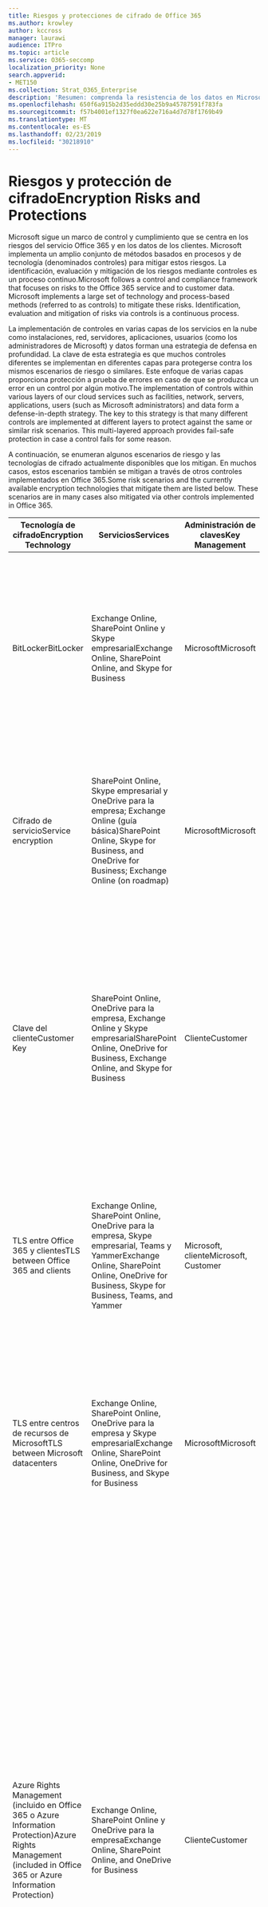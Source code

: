 ```yaml
---
title: Riesgos y protecciones de cifrado de Office 365
ms.author: krowley
author: kccross
manager: laurawi
audience: ITPro
ms.topic: article
ms.service: O365-seccomp
localization_priority: None
search.appverid:
- MET150
ms.collection: Strat_O365_Enterprise
description: 'Resumen: comprenda la resistencia de los datos en Microsoft Office 365.'
ms.openlocfilehash: 650f6a915b2d35eddd30e25b9a45787591f783fa
ms.sourcegitcommit: f57b4001ef1327f0ea622e716a4d7d78f1769b49
ms.translationtype: MT
ms.contentlocale: es-ES
ms.lasthandoff: 02/23/2019
ms.locfileid: "30218910"
---
```

# <a name="encryption-risks-and-protections"></a><span data-ttu-id="55ff5-103">Riesgos y protección de cifrado</span><span class="sxs-lookup"><span data-stu-id="55ff5-103">Encryption Risks and Protections</span></span>

<span data-ttu-id="55ff5-p101">Microsoft sigue un marco de control y cumplimiento que se centra en los riesgos del servicio Office 365 y en los datos de los clientes. Microsoft implementa un amplio conjunto de métodos basados en procesos y de tecnología (denominados controles) para mitigar estos riesgos. La identificación, evaluación y mitigación de los riesgos mediante controles es un proceso continuo.</span><span class="sxs-lookup"><span data-stu-id="55ff5-p101">Microsoft follows a control and compliance framework that focuses on risks to the Office 365 service and to customer data. Microsoft implements a large set of technology and process-based methods (referred to as controls) to mitigate these risks. Identification, evaluation and mitigation of risks via controls is a continuous process.</span></span> 

<span data-ttu-id="55ff5-p102">La implementación de controles en varias capas de los servicios en la nube como instalaciones, red, servidores, aplicaciones, usuarios (como los administradores de Microsoft) y datos forman una estrategia de defensa en profundidad. La clave de esta estrategia es que muchos controles diferentes se implementan en diferentes capas para protegerse contra los mismos escenarios de riesgo o similares. Este enfoque de varias capas proporciona protección a prueba de errores en caso de que se produzca un error en un control por algún motivo.</span><span class="sxs-lookup"><span data-stu-id="55ff5-p102">The implementation of controls within various layers of our cloud services such as facilities, network, servers, applications, users (such as Microsoft administrators) and data form a defense-in-depth strategy. The key to this strategy is that many different controls are implemented at different layers to protect against the same or similar risk scenarios. This multi-layered approach provides fail-safe protection in case a control fails for some reason.</span></span>

<span data-ttu-id="55ff5-p103">A continuación, se enumeran algunos escenarios de riesgo y las tecnologías de cifrado actualmente disponibles que los mitigan. En muchos casos, estos escenarios también se mitigan a través de otros controles implementados en Office 365.</span><span class="sxs-lookup"><span data-stu-id="55ff5-p103">Some risk scenarios and the currently available encryption technologies that mitigate them are listed below. These scenarios are in many cases also mitigated via other controls implemented in Office 365.</span></span>

| <span data-ttu-id="55ff5-112">Tecnología de cifrado</span><span class="sxs-lookup"><span data-stu-id="55ff5-112">Encryption Technology</span></span> | <span data-ttu-id="55ff5-113">Servicios</span><span class="sxs-lookup"><span data-stu-id="55ff5-113">Services</span></span> | <span data-ttu-id="55ff5-114">Administración de claves</span><span class="sxs-lookup"><span data-stu-id="55ff5-114">Key Management</span></span> | <span data-ttu-id="55ff5-115">Escenario de riesgo</span><span class="sxs-lookup"><span data-stu-id="55ff5-115">Risk Scenario</span></span> | <span data-ttu-id="55ff5-116">Valor</span><span class="sxs-lookup"><span data-stu-id="55ff5-116">Value</span></span> |
|----------------------------------------------------------------------------------|--------------------------------------------------------------------------------------------------|---------------------|------------------------------------------------------------------------------------------------------------------------------------------|---------------------------------------------------------------------------------------------------------------------------------------------------------------------------------------------------------------------------------------------------------------------------------------------------------------------------------------------------------------------------------------------------------------------------------|
| <span data-ttu-id="55ff5-117">BitLocker</span><span class="sxs-lookup"><span data-stu-id="55ff5-117">BitLocker</span></span> | <span data-ttu-id="55ff5-118">Exchange Online, SharePoint Online y Skype empresarial</span><span class="sxs-lookup"><span data-stu-id="55ff5-118">Exchange Online, SharePoint Online, and Skype for Business</span></span> | <span data-ttu-id="55ff5-119">Microsoft</span><span class="sxs-lookup"><span data-stu-id="55ff5-119">Microsoft</span></span> | <span data-ttu-id="55ff5-120">Los discos o servidores de Office 365 son robados o no se reciclan correctamente.</span><span class="sxs-lookup"><span data-stu-id="55ff5-120">Disks or servers in Office 365 are stolen or improperly recycled.</span></span> | <span data-ttu-id="55ff5-121">BitLocker ofrece un enfoque a prueba de errores para protegerse contra la pérdida de datos debido a un hardware robado o incorrectamente reciclado (servidor o disco).</span><span class="sxs-lookup"><span data-stu-id="55ff5-121">BitLocker provides a fail-safe approach to protect against loss of data due to stolen or improperly recycled hardware (server/disk).</span></span> |
| <span data-ttu-id="55ff5-122">Cifrado de servicio</span><span class="sxs-lookup"><span data-stu-id="55ff5-122">Service encryption</span></span> | <span data-ttu-id="55ff5-123">SharePoint Online, Skype empresarial y OneDrive para la empresa; Exchange Online (guía básica)</span><span class="sxs-lookup"><span data-stu-id="55ff5-123">SharePoint Online, Skype for Business, and OneDrive for Business; Exchange Online (on roadmap)</span></span> | <span data-ttu-id="55ff5-124">Microsoft</span><span class="sxs-lookup"><span data-stu-id="55ff5-124">Microsoft</span></span> | <span data-ttu-id="55ff5-125">Un pirata interno o externo intenta obtener acceso a archivos o datos individuales como BLOB.</span><span class="sxs-lookup"><span data-stu-id="55ff5-125">Internal or external hacker tries to access individual files/data as a blob.</span></span> | <span data-ttu-id="55ff5-p104">Los datos cifrados no se pueden descifrar sin acceso a las claves. Ayuda a mitigar el riesgo de que un pirata informático obtenga acceso a los datos.</span><span class="sxs-lookup"><span data-stu-id="55ff5-p104">The encrypted data cannot be decrypted without access to keys. Helps to mitigate risk of a hacker accessing data.</span></span> |
| <span data-ttu-id="55ff5-128">Clave del cliente</span><span class="sxs-lookup"><span data-stu-id="55ff5-128">Customer Key</span></span> | <span data-ttu-id="55ff5-129">SharePoint Online, OneDrive para la empresa, Exchange Online y Skype empresarial</span><span class="sxs-lookup"><span data-stu-id="55ff5-129">SharePoint Online, OneDrive for Business, Exchange Online, and Skype for Business</span></span> | <span data-ttu-id="55ff5-130">Cliente</span><span class="sxs-lookup"><span data-stu-id="55ff5-130">Customer</span></span> | <span data-ttu-id="55ff5-131">N/A (esta característica está diseñada como una característica de cumplimiento; no como mitigación de ningún riesgo).</span><span class="sxs-lookup"><span data-stu-id="55ff5-131">N/A (This feature is designed as a compliance feature; not as a mitigation for any risk.)</span></span> | <span data-ttu-id="55ff5-132">Ayuda a los clientes a cumplir con las obligaciones internas de regulación y cumplimiento normativo, y la posibilidad de abandonar el servicio de Office 365 y revocar el acceso de Microsoft a los datos</span><span class="sxs-lookup"><span data-stu-id="55ff5-132">Helps customers meet internal regulation and compliance obligations, and the ability to leave the Office 365 service and revoke Microsoft’s access to data</span></span> |
| <span data-ttu-id="55ff5-133">TLS entre Office 365 y clientes</span><span class="sxs-lookup"><span data-stu-id="55ff5-133">TLS between Office 365 and clients</span></span> | <span data-ttu-id="55ff5-134">Exchange Online, SharePoint Online, OneDrive para la empresa, Skype empresarial, Teams y Yammer</span><span class="sxs-lookup"><span data-stu-id="55ff5-134">Exchange Online, SharePoint Online, OneDrive for Business, Skype for Business, Teams, and Yammer</span></span> | <span data-ttu-id="55ff5-135">Microsoft, cliente</span><span class="sxs-lookup"><span data-stu-id="55ff5-135">Microsoft, Customer</span></span> | <span data-ttu-id="55ff5-136">Ataque de tipo "Man in the Middle" o de otro tipo para aprovechar el flujo de datos entre Office 365 y los equipos cliente a través de Internet.</span><span class="sxs-lookup"><span data-stu-id="55ff5-136">Man-in-the-middle or other attack to tap the data flow between Office 365 and client computers over Internet.</span></span> | <span data-ttu-id="55ff5-137">Esta implementación proporciona valor a Microsoft y a los clientes, y garantiza la integridad de los datos a medida que fluye entre Office 365 y el cliente.</span><span class="sxs-lookup"><span data-stu-id="55ff5-137">This implementation provides value to both Microsoft and customers and assures data integrity as it flows between Office 365 and the client.</span></span> |
| <span data-ttu-id="55ff5-138">TLS entre centros de recursos de Microsoft</span><span class="sxs-lookup"><span data-stu-id="55ff5-138">TLS between Microsoft datacenters</span></span> | <span data-ttu-id="55ff5-139">Exchange Online, SharePoint Online, OneDrive para la empresa y Skype empresarial</span><span class="sxs-lookup"><span data-stu-id="55ff5-139">Exchange Online, SharePoint Online, OneDrive for Business, and Skype for Business</span></span> | <span data-ttu-id="55ff5-140">Microsoft</span><span class="sxs-lookup"><span data-stu-id="55ff5-140">Microsoft</span></span> | <span data-ttu-id="55ff5-141">Ataque de tipo "Man in the Middle" o de otro tipo para aprovechar el flujo de datos del cliente entre los servidores de Office 365 ubicados en diferentes centros de datos de Microsoft.</span><span class="sxs-lookup"><span data-stu-id="55ff5-141">Man-in-the-middle or other attack to tap the customer data flow between Office 365 servers located in different Microsoft datacenters.</span></span> | <span data-ttu-id="55ff5-142">Esta implementación es otro método para proteger los datos de los ataques entre centros de datos de Microsoft.</span><span class="sxs-lookup"><span data-stu-id="55ff5-142">This implementation is another method to protect data against attacks between Microsoft datacenters.</span></span> |
| <span data-ttu-id="55ff5-143">Azure Rights Management (incluido en Office 365 o Azure Information Protection)</span><span class="sxs-lookup"><span data-stu-id="55ff5-143">Azure Rights Management (included in Office 365 or Azure Information Protection)</span></span> | <span data-ttu-id="55ff5-144">Exchange Online, SharePoint Online y OneDrive para la empresa</span><span class="sxs-lookup"><span data-stu-id="55ff5-144">Exchange Online, SharePoint Online, and OneDrive for Business</span></span> | <span data-ttu-id="55ff5-145">Cliente</span><span class="sxs-lookup"><span data-stu-id="55ff5-145">Customer</span></span> | <span data-ttu-id="55ff5-146">Los datos entran en manos de una persona que no debe tener acceso a los datos.</span><span class="sxs-lookup"><span data-stu-id="55ff5-146">Data falls into the hands of a person who should not have access to the data.</span></span> | <span data-ttu-id="55ff5-p105">Azure Information Protection usa Azure RMS, que proporciona valor a los clientes mediante directivas de cifrado, identidades y autorización para ayudar a proteger los archivos y el correo electrónico en varios dispositivos. Azure RMS proporciona valor a los clientes en los que todos los correos electrónicos que se originan en Office 365 que coinciden con determinados criterios (es decir, todos los mensajes de correo electrónico a una dirección determinada) se pueden cifrar automáticamente antes de que se envíen a otro destinatario.</span><span class="sxs-lookup"><span data-stu-id="55ff5-p105">Azure Information Protection uses Azure RMS which provides value to customers by using encryption, identity, and authorization policies to help secure files and email across multiple devices. Azure RMS provides value to customers where all emails originating from Office 365 that match certain criteria (i.e., all emails to a certain address) can be automatically encrypted before they get sent to another recipient.</span></span> |
| <span data-ttu-id="55ff5-149">S/MIME</span><span class="sxs-lookup"><span data-stu-id="55ff5-149">S/MIME</span></span> | <span data-ttu-id="55ff5-150">Exchange Online</span><span class="sxs-lookup"><span data-stu-id="55ff5-150">Exchange Online</span></span> | <span data-ttu-id="55ff5-151">Cliente</span><span class="sxs-lookup"><span data-stu-id="55ff5-151">Customer</span></span> | <span data-ttu-id="55ff5-152">El correo electrónico cae en manos de una persona que no es el destinatario previsto.</span><span class="sxs-lookup"><span data-stu-id="55ff5-152">Email falls into the hands of a person who is not the intended recipient.</span></span> | <span data-ttu-id="55ff5-153">S/MIME proporciona valor a los clientes al garantizar que el correo electrónico cifrado con S/MIME solo se puede descifrar mediante el destinatario directo del correo electrónico.</span><span class="sxs-lookup"><span data-stu-id="55ff5-153">S/MIME provides value to customers by assuring that email encrypted with S/MIME can only be decrypted by the direct recipient of the email.</span></span> |
| <span data-ttu-id="55ff5-154">Cifrado de mensajes de Office 365</span><span class="sxs-lookup"><span data-stu-id="55ff5-154">Office 365 Message Encryption</span></span> | <span data-ttu-id="55ff5-155">Exchange Online, SharePoint Online</span><span class="sxs-lookup"><span data-stu-id="55ff5-155">Exchange Online, SharePoint Online</span></span> | <span data-ttu-id="55ff5-156">Cliente</span><span class="sxs-lookup"><span data-stu-id="55ff5-156">Customer</span></span> | <span data-ttu-id="55ff5-157">El correo electrónico, incluidos los datos adjuntos protegidos, cae en manos de una persona dentro o fuera de Office 365 que no es el destinatario del correo electrónico que se espera.</span><span class="sxs-lookup"><span data-stu-id="55ff5-157">Email, including protected attachments, falls in hands of a person either within or outside Office 365 who is not the intended recipient of the email.</span></span> | <span data-ttu-id="55ff5-158">OME proporciona valor a los clientes donde todos los correos electrónicos que se originan en Office 365 que coinciden con determinados criterios (es decir, todos los mensajes de correo electrónico a una dirección determinada) se cifran automáticamente antes de enviarse a otro destinatario interno o externo.</span><span class="sxs-lookup"><span data-stu-id="55ff5-158">OME provides value to customers where all emails originating from Office 365 that match certain criteria (i.e., all emails to a certain address) are automatically encrypted before they get sent to another internal or an external recipient.</span></span> |
| <span data-ttu-id="55ff5-159">TLS de SMTP con la organización asociada</span><span class="sxs-lookup"><span data-stu-id="55ff5-159">SMTP TLS with partner organization</span></span> | <span data-ttu-id="55ff5-160">Exchange Online</span><span class="sxs-lookup"><span data-stu-id="55ff5-160">Exchange Online</span></span> | <span data-ttu-id="55ff5-161">Cliente</span><span class="sxs-lookup"><span data-stu-id="55ff5-161">Customer</span></span> | <span data-ttu-id="55ff5-162">El correo electrónico se intercepta a través de un ataque de tipo "Man in the Middle" mientras viaja desde un inquilino de Office 365 a otra organización asociada.</span><span class="sxs-lookup"><span data-stu-id="55ff5-162">Email is intercepted via a man-in-the-middle or other attack while in transit from an Office 365 tenant to another partner organization.</span></span> | <span data-ttu-id="55ff5-163">Este escenario proporciona valor al cliente de modo que pueda enviar y recibir todos los correos electrónicos entre su inquilino de Office 365 y la organización de correo electrónico de su socio en un canal SMTP cifrado.</span><span class="sxs-lookup"><span data-stu-id="55ff5-163">This scenario provides value to the customer such that they can send/receive all emails between their Office 365 tenant and their partner’s email organization inside an encrypted SMTP channel.</span></span> |

## <a name="encryption-technologies-available-in-office-365-multi-tenant-environments"></a><span data-ttu-id="55ff5-164">Tecnologías de cifrado disponibles en entornos multiempresa de Office 365</span><span class="sxs-lookup"><span data-stu-id="55ff5-164">Encryption technologies available in Office 365 multi-tenant environments</span></span>

| <span data-ttu-id="55ff5-165">Tecnología de cifrado</span><span class="sxs-lookup"><span data-stu-id="55ff5-165">Encryption Technology</span></span> | <span data-ttu-id="55ff5-166">Implementado por</span><span class="sxs-lookup"><span data-stu-id="55ff5-166">Implemented by</span></span> | <span data-ttu-id="55ff5-167">Algoritmo de intercambio de claves y seguridad</span><span class="sxs-lookup"><span data-stu-id="55ff5-167">Key Exchange Algorithm and Strength</span></span> | <span data-ttu-id="55ff5-168">Administración de claves \*</span><span class="sxs-lookup"><span data-stu-id="55ff5-168">Key Management\*</span></span> | <span data-ttu-id="55ff5-169">FIPS 140-2 validado</span><span class="sxs-lookup"><span data-stu-id="55ff5-169">FIPS 140-2 Validated</span></span> |
|----------------------------------------------------------------------------------|-------------------------|------------------------------------------------------------------------------------------------------------------------------------------------------------------------------------|--------------------------------------------------------------------------------------------------------------------------------------------------------------------------------------------------------------------------------------------------------------------------------------------------------------------------------------------------------------------------------------------------------------------------------------------------------------------------------------------------------------------------------------------------------------------------------------------------------------------------------------------------------------------------------------------------------------------------------------------------------------------------------------------------------------------------------------------------------------------------------------------------------------|-----------------------------------------------------------------------|
| <span data-ttu-id="55ff5-170">BitLocker</span><span class="sxs-lookup"><span data-stu-id="55ff5-170">BitLocker</span></span> | <span data-ttu-id="55ff5-171">Exchange Online</span><span class="sxs-lookup"><span data-stu-id="55ff5-171">Exchange Online</span></span> | <span data-ttu-id="55ff5-172">AES 128-bit +</span><span class="sxs-lookup"><span data-stu-id="55ff5-172">AES 128-bit+</span></span> | <span data-ttu-id="55ff5-p106">La clave externa de AES se almacena en un secreto seguro y en el registro del servidor de Exchange. La seguridad secreta es un repositorio protegido que requiere la elevación y las aprobaciones de alto nivel para acceder a ellos. El acceso solo puede solicitarse y aprobarse mediante una herramienta interna denominada Lockbox. La clave externa AES también se almacena en el módulo de plataforma de confianza en el servidor. Una contraseña numérica de 48 dígitos se almacena en Active Directory y está protegida por caja de tiempo.</span><span class="sxs-lookup"><span data-stu-id="55ff5-p106">AES external key is stored in a Secret Safe and in the registry of the Exchange server. The Secret Safe is a secured repository that requires high-level elevation and approvals to access. Access can be requested and approved only by using an internal tool called Lockbox. The AES external key is also stored in the Trusted Platform Module in the server. A 48-digit numerical password is stored in Active Directory and protected by Lockbox.</span></span> | <span data-ttu-id="55ff5-178">Sí, para los servidores que usan AES 256 bits \* \*</span><span class="sxs-lookup"><span data-stu-id="55ff5-178">Yes, for servers that use AES 256-bit\*\*</span></span> |
|  | <span data-ttu-id="55ff5-179">SharePoint Online</span><span class="sxs-lookup"><span data-stu-id="55ff5-179">SharePoint Online</span></span> | <span data-ttu-id="55ff5-180">AES 256 bits</span><span class="sxs-lookup"><span data-stu-id="55ff5-180">AES 256-bit</span></span> | <span data-ttu-id="55ff5-p107">La clave externa AES se almacena en un secreto seguro. La seguridad secreta es un repositorio protegido que requiere la elevación y las aprobaciones de alto nivel para acceder a ellos. El acceso solo puede solicitarse y aprobarse mediante una herramienta interna denominada Lockbox. La clave externa AES también se almacena en el módulo de plataforma de confianza en el servidor. Una contraseña numérica de 48 dígitos se almacena en Active Directory y está protegida por caja de tiempo.</span><span class="sxs-lookup"><span data-stu-id="55ff5-p107">AES external key is stored in a Secret Safe. The Secret Safe is a secured repository that requires high-level elevation and approvals to access. Access can be requested and approved only by using an internal tool called Lockbox. The AES external key is also stored in the Trusted Platform Module in the server. A 48-digit numerical password is stored in Active Directory and protected by Lockbox.</span></span> | <span data-ttu-id="55ff5-186">Sí</span><span class="sxs-lookup"><span data-stu-id="55ff5-186">Yes</span></span> |
|  | <span data-ttu-id="55ff5-187">Skype Empresarial</span><span class="sxs-lookup"><span data-stu-id="55ff5-187">Skype for Business</span></span> | <span data-ttu-id="55ff5-188">AES 256 bits</span><span class="sxs-lookup"><span data-stu-id="55ff5-188">AES 256-bit</span></span> | <span data-ttu-id="55ff5-p108">La clave externa AES se almacena en un secreto seguro. La seguridad secreta es un repositorio protegido que requiere la elevación y las aprobaciones de alto nivel para acceder a ellos. El acceso solo puede solicitarse y aprobarse mediante una herramienta interna denominada Lockbox. La clave externa AES también se almacena en el módulo de plataforma de confianza en el servidor. Una contraseña numérica de 48 dígitos se almacena en Active Directory y está protegida por caja de tiempo.</span><span class="sxs-lookup"><span data-stu-id="55ff5-p108">AES external key is stored in a Secret Safe. The Secret Safe is a secured repository that requires high-level elevation and approvals to access. Access can be requested and approved only by using an internal tool called Lockbox. The AES external key is also stored in the Trusted Platform Module in the server. A 48-digit numerical password is stored in Active Directory and protected by Lockbox.</span></span> | <span data-ttu-id="55ff5-194">Sí</span><span class="sxs-lookup"><span data-stu-id="55ff5-194">Yes</span></span> |
| <span data-ttu-id="55ff5-195">Cifrado de servicio</span><span class="sxs-lookup"><span data-stu-id="55ff5-195">Service Encryption</span></span> | <span data-ttu-id="55ff5-196">SharePoint Online</span><span class="sxs-lookup"><span data-stu-id="55ff5-196">SharePoint Online</span></span> | <span data-ttu-id="55ff5-197">AES 256 bits</span><span class="sxs-lookup"><span data-stu-id="55ff5-197">AES 256-bit</span></span> | <span data-ttu-id="55ff5-p109">Las claves usadas para cifrar los blobs se almacenan en la base de datos de contenido de SharePoint Online. Las bases de datos de contenido de SharePoint Online están protegidas por los controles de acceso a bases de datos y el cifrado en reposo. El cifrado se realiza usando TDE en la base de datos SQL de Azure. Estos secretos están en el nivel de servicio de SharePoint Online, no en el nivel de inquilino. Estos secretos (a veces denominados "claves maestras") se almacenan en un repositorio seguro independiente denominado almacén de claves. TDE proporciona seguridad en reposo para la base de datos activa y para las copias de seguridad de la base de datos y los registros de transacciones. Cuando los clientes proporcionan la clave opcional, la clave de cliente se almacena en Azure Key Vault y el servicio usa la clave para cifrar una clave de inquilino, que se usa para cifrar una clave de sitio, que se usa para cifrar las claves de nivel de archivo. Básicamente, se presenta una nueva jerarquía de claves cuando el cliente proporciona una clave.</span><span class="sxs-lookup"><span data-stu-id="55ff5-p109">The keys used to encrypt the blobs are stored in the SharePoint Online Content Database. The SharePoint Online Content Databases is protected by database access controls and encryption at rest. Encryption is performed using TDE in Azure SQL Database. These secrets are at the service level for SharePoint Online, not at the tenant level. These secrets (sometimes referred to as the master keys) are stored in a separate secure repository called the Key Store. TDE provides security at rest for both the active database and the database backups and transaction logs. When customers provide the optional key, the customer key is stored in Azure Key Vault, and the service uses the key to encrypt a tenant key, which is used to encrypt a site key, which is then used to encrypt the file level keys. Essentially, a new key hierarchy is introduced when the customer provides a key.</span></span> | <span data-ttu-id="55ff5-206">Sí</span><span class="sxs-lookup"><span data-stu-id="55ff5-206">Yes</span></span> |
|  | <span data-ttu-id="55ff5-207">Skype Empresarial</span><span class="sxs-lookup"><span data-stu-id="55ff5-207">Skype for Business</span></span> | <span data-ttu-id="55ff5-208">AES 256 bits</span><span class="sxs-lookup"><span data-stu-id="55ff5-208">AES 256-bit</span></span> | <span data-ttu-id="55ff5-p110">Cada dato se cifra con una clave de 256 bits generada de forma aleatoria. La clave de cifrado se almacena en un archivo XML de metadatos correspondiente que también se cifra con una clave maestra por Conferencia. La clave maestra también se genera de forma aleatoria una vez por Conferencia.</span><span class="sxs-lookup"><span data-stu-id="55ff5-p110">Each piece of data is encrypted using a different randomly generated 256-bit key. The encryption key is stored in a corresponding metadata XML file which is also encrypted by a per-conference master key. The master key is also randomly generated once per conference.</span></span> | <span data-ttu-id="55ff5-212">Sí</span><span class="sxs-lookup"><span data-stu-id="55ff5-212">Yes</span></span> |
|  | <span data-ttu-id="55ff5-213">Exchange Online</span><span class="sxs-lookup"><span data-stu-id="55ff5-213">Exchange Online</span></span> | <span data-ttu-id="55ff5-214">AES 256 bits</span><span class="sxs-lookup"><span data-stu-id="55ff5-214">AES 256-bit</span></span> | <span data-ttu-id="55ff5-215">Cada buzón se cifra con una directiva de cifrado de datos que usa claves de cifrado controladas por Microsoft (en la guía básica) o por el cliente (cuando se usa la clave del cliente).</span><span class="sxs-lookup"><span data-stu-id="55ff5-215">Each mailbox is encrypted using a data encryption policy that uses encryption keys controlled by Microsoft (on roadmap) or by the customer (when Customer Key is used).</span></span> | <span data-ttu-id="55ff5-216">Sí</span><span class="sxs-lookup"><span data-stu-id="55ff5-216">Yes</span></span> |
| <span data-ttu-id="55ff5-217">TLS entre Office 365 y clientes/partners</span><span class="sxs-lookup"><span data-stu-id="55ff5-217">TLS between Office 365 and clients/partners</span></span> | <span data-ttu-id="55ff5-218">Exchange Online</span><span class="sxs-lookup"><span data-stu-id="55ff5-218">Exchange Online</span></span> | [<span data-ttu-id="55ff5-219">TLS oportunista compatible con varios conjuntos de cifrado</span><span class="sxs-lookup"><span data-stu-id="55ff5-219">Opportunistic TLS supporting multiple cipher suites</span></span>](https://technet.microsoft.com/en-us/library/mt163898.aspx) | <span data-ttu-id="55ff5-220">El certificado TLS para Exchange Online (outlook.office.com) es un certificado de SHA256RSA de 2048 bits emitido por la raíz de Baltimore CyberTrust.</span><span class="sxs-lookup"><span data-stu-id="55ff5-220">The TLS certificate for Exchange Online (outlook.office.com) is a 2048-bit SHA256RSA certificate issued by Baltimore CyberTrust Root.</span></span> <br> <br> <span data-ttu-id="55ff5-221">El certificado raíz de TLS para Exchange Online es un certificado SHA1RSA de 2048 bits emitido por la raíz de Baltimore CyberTrust.</span><span class="sxs-lookup"><span data-stu-id="55ff5-221">The TLS root certificate for Exchange Online is a 2048-bit SHA1RSA certificate issued by Baltimore CyberTrust Root.</span></span> | <span data-ttu-id="55ff5-222">Sí, cuando se usa TLS 1,2 con intensidad de cifrado de 256 bits</span><span class="sxs-lookup"><span data-stu-id="55ff5-222">Yes, when TLS 1.2 with 256-bit cipher strength is used</span></span> |
|  | <span data-ttu-id="55ff5-223">SharePoint Online</span><span class="sxs-lookup"><span data-stu-id="55ff5-223">SharePoint Online</span></span> | <span data-ttu-id="55ff5-224">TLS 1,2 con AES 256</span><span class="sxs-lookup"><span data-stu-id="55ff5-224">TLS 1.2 with AES 256</span></span> <br> <br> [<span data-ttu-id="55ff5-225">Cifrado de datos en OneDrive para la Empresa y SharePoint Online</span><span class="sxs-lookup"><span data-stu-id="55ff5-225">Data Encryption in OneDrive for Business and SharePoint Online</span></span>](https://technet.microsoft.com/en-us/library/dn905447.aspx) | <span data-ttu-id="55ff5-226">El certificado TLS para SharePoint Online (\*. sharepoint.com) es un certificado de SHA256RSA de 2048 bits emitido por la raíz de Baltimore CyberTrust.</span><span class="sxs-lookup"><span data-stu-id="55ff5-226">The TLS certificate for SharePoint Online (\*.sharepoint.com) is a 2048-bit SHA256RSA certificate issued by Baltimore CyberTrust Root.</span></span> <br> <br> <span data-ttu-id="55ff5-227">El certificado raíz de TLS para SharePoint Online es un certificado SHA1RSA de 2048 bits emitido por la raíz de Baltimore CyberTrust.</span><span class="sxs-lookup"><span data-stu-id="55ff5-227">The TLS root certificate for SharePoint Online is a 2048-bit SHA1RSA certificate issued by Baltimore CyberTrust Root.</span></span> | <span data-ttu-id="55ff5-228">Sí</span><span class="sxs-lookup"><span data-stu-id="55ff5-228">Yes</span></span> |
|  | <span data-ttu-id="55ff5-229">Skype Empresarial</span><span class="sxs-lookup"><span data-stu-id="55ff5-229">Skype for Business</span></span> | [<span data-ttu-id="55ff5-230">TLS para las comunicaciones SIP y las sesiones de uso compartido de datos de PSOM</span><span class="sxs-lookup"><span data-stu-id="55ff5-230">TLS for SIP communications and PSOM data sharing sessions</span></span>](https://support.office.com/article/Set-up-your-network-for-Skype-for-Business-Online-d21f89b0-3afc-432e-b735-036b2432fdbf) | <span data-ttu-id="55ff5-231">El certificado TLS para Skype empresarial (\*. lync.com) es un certificado de SHA256RSA de 2048 bits emitido por la raíz de Baltimore CyberTrust.</span><span class="sxs-lookup"><span data-stu-id="55ff5-231">The TLS certificate for Skype for Business (\*.lync.com) is a 2048-bit SHA256RSA certificate issued by Baltimore CyberTrust Root.</span></span> <br> <br> <span data-ttu-id="55ff5-232">El certificado raíz de TLS para Skype empresarial es un certificado SHA256RSA de 2048 bits emitido por la raíz de Baltimore CyberTrust.</span><span class="sxs-lookup"><span data-stu-id="55ff5-232">The TLS root certificate for Skype for Business is a 2048-bit SHA256RSA certificate issued by Baltimore CyberTrust Root.</span></span> | <span data-ttu-id="55ff5-233">Sí</span><span class="sxs-lookup"><span data-stu-id="55ff5-233">Yes</span></span> |
|  | <span data-ttu-id="55ff5-234">Microsoft Teams</span><span class="sxs-lookup"><span data-stu-id="55ff5-234">Microsoft Teams</span></span> | <span data-ttu-id="55ff5-235">TLS 1,2 con AES 256</span><span class="sxs-lookup"><span data-stu-id="55ff5-235">TLS 1.2 with AES 256</span></span> <br> <br> [<span data-ttu-id="55ff5-236">Preguntas más frecuentes acerca de Microsoft Teams: ayuda para administradores</span><span class="sxs-lookup"><span data-stu-id="55ff5-236">Frequently asked questions about Microsoft Teams – Admin Help</span></span>](https://docs.microsoft.com/MicrosoftTeams/teams-overview) | <span data-ttu-id="55ff5-237">El certificado TLS para Microsoft Teams (teams.microsoft.com, edge.skype.com) es un certificado SHA256RSA de 2048 bits emitido por la raíz de Baltimore CyberTrust.</span><span class="sxs-lookup"><span data-stu-id="55ff5-237">The TLS certificate for Microsoft Teams (teams.microsoft.com, edge.skype.com) is a 2048-bit SHA256RSA certificate issued by Baltimore CyberTrust Root.</span></span> <br> <br> <span data-ttu-id="55ff5-238">El certificado raíz de TLS para Microsoft Teams es un certificado SHA256RSA de 2048 bits emitido por la raíz de Baltimore CyberTrust.</span><span class="sxs-lookup"><span data-stu-id="55ff5-238">The TLS root certificate for Microsoft Teams is a 2048-bit SHA256RSA certificate issued by Baltimore CyberTrust Root.</span></span> | <span data-ttu-id="55ff5-239">Sí</span><span class="sxs-lookup"><span data-stu-id="55ff5-239">Yes</span></span> |
| <span data-ttu-id="55ff5-240">TLS entre centros de recursos de Microsoft</span><span class="sxs-lookup"><span data-stu-id="55ff5-240">TLS between Microsoft datacenters</span></span> | <span data-ttu-id="55ff5-241">Todos los servicios de Office 365</span><span class="sxs-lookup"><span data-stu-id="55ff5-241">All Office 365 services</span></span> | <span data-ttu-id="55ff5-242">TLS 1,2 con AES 256</span><span class="sxs-lookup"><span data-stu-id="55ff5-242">TLS 1.2 with AES 256</span></span> <br> <br> <span data-ttu-id="55ff5-243">Protocolo de transporte seguro en tiempo real (SRTP)</span><span class="sxs-lookup"><span data-stu-id="55ff5-243">Secure Real-time Transport Protocol (SRTP)</span></span> | <span data-ttu-id="55ff5-244">Microsoft usa una entidad de certificación administrada e implementada internamente para las comunicaciones de servidor a servidor entre los centros de información de Microsoft.</span><span class="sxs-lookup"><span data-stu-id="55ff5-244">Microsoft uses an internally managed and deployed certification authority for server-to-server communications between Microsoft datacenters.</span></span> | <span data-ttu-id="55ff5-245">Sí</span><span class="sxs-lookup"><span data-stu-id="55ff5-245">Yes</span></span> |
| <span data-ttu-id="55ff5-246">Azure Rights Management (incluido en Office 365 o Azure Information Protection)</span><span class="sxs-lookup"><span data-stu-id="55ff5-246">Azure Rights Management (included in Office 365 or Azure Information Protection)</span></span> | <span data-ttu-id="55ff5-247">Exchange Online</span><span class="sxs-lookup"><span data-stu-id="55ff5-247">Exchange Online</span></span> | <span data-ttu-id="55ff5-p111">Admite el [modo criptográfico 2](https://docs.microsoft.com/previous-versions/windows/it-pro/windows-server-2008-R2-and-2008/hh867439(v=ws.10)), una implementación de la criptografía de RMS actualizada y mejorada. Admite RSA 2048 para la firma y el cifrado, y SHA-256 para hash en la firma.</span><span class="sxs-lookup"><span data-stu-id="55ff5-p111">Supports [Cryptographic Mode 2](https://docs.microsoft.com/previous-versions/windows/it-pro/windows-server-2008-R2-and-2008/hh867439(v=ws.10)), an updated and enhanced RMS cryptographic implementation. It supports RSA 2048 for signature and encryption, and SHA-256 for hash in the signature.</span></span> | <span data-ttu-id="55ff5-250">[Administrado por Microsoft](https://docs.microsoft.com/azure/information-protection/plan-implement-tenant-key).</span><span class="sxs-lookup"><span data-stu-id="55ff5-250">[Managed by Microsoft](https://docs.microsoft.com/azure/information-protection/plan-implement-tenant-key).</span></span> | <span data-ttu-id="55ff5-251">Sí</span><span class="sxs-lookup"><span data-stu-id="55ff5-251">Yes</span></span> |
|  | <span data-ttu-id="55ff5-252">SharePoint Online</span><span class="sxs-lookup"><span data-stu-id="55ff5-252">SharePoint Online</span></span> | <span data-ttu-id="55ff5-p112">Admite el [modo criptográfico 2](https://docs.microsoft.com/previous-versions/windows/it-pro/windows-server-2008-R2-and-2008/hh867439(v=ws.10)), una implementación de la criptografía de RMS actualizada y mejorada. Admite RSA 2048 para la firma y el cifrado, y SHA-256 para la firma.</span><span class="sxs-lookup"><span data-stu-id="55ff5-p112">Supports [Cryptographic Mode 2](https://docs.microsoft.com/previous-versions/windows/it-pro/windows-server-2008-R2-and-2008/hh867439(v=ws.10)), an updated and enhanced RMS cryptographic implementation. It supports RSA 2048 for signature and encryption, and SHA-256 for signature.</span></span> | <span data-ttu-id="55ff5-255">[Administrado por Microsoft](https://docs.microsoft.com/azure/information-protection/plan-implement-tenant-key), que es la configuración predeterminada; o</span><span class="sxs-lookup"><span data-stu-id="55ff5-255">[Managed by Microsoft](https://docs.microsoft.com/azure/information-protection/plan-implement-tenant-key), which is the default setting; or</span></span> <br> <br> <span data-ttu-id="55ff5-p113">Administrada por el cliente, que es una alternativa a las claves administradas por Microsoft. La organización con una suscripción de Azure administrada por ti puede usar BYOK y registrar su uso sin costo adicional. Para obtener más información, consulte [implementar la clave personalizada](https://docs.microsoft.com/azure/information-protection/plan-implement-tenant-key). En esta configuración, se usan los HSM Thales para proteger las claves. Para obtener más información, vea [Thales HSM y Azure RMS](http://www.thales-esecurity.com/msrms/cloud).</span><span class="sxs-lookup"><span data-stu-id="55ff5-p113">Customer-managed, which is an alternative to Microsoft-managed keys. Organization that have an IT-managed Azure subscription can use BYOK and log its usage at no extra charge. For more information, see [Implementing bring your own key](https://docs.microsoft.com/azure/information-protection/plan-implement-tenant-key). In this configuration, Thales HSMs are used to protect your keys. For more information, see [Thales HSMs and Azure RMS](http://www.thales-esecurity.com/msrms/cloud).</span></span> | <span data-ttu-id="55ff5-261">Sí</span><span class="sxs-lookup"><span data-stu-id="55ff5-261">Yes</span></span> |
| <span data-ttu-id="55ff5-262">S/MIME</span><span class="sxs-lookup"><span data-stu-id="55ff5-262">S/MIME</span></span> | <span data-ttu-id="55ff5-263">Exchange Online</span><span class="sxs-lookup"><span data-stu-id="55ff5-263">Exchange Online</span></span> | <span data-ttu-id="55ff5-264">Sintaxis estándar de los mensajes criptográficos 1,5 (PKCS #7)</span><span class="sxs-lookup"><span data-stu-id="55ff5-264">Cryptographic Message Syntax Standard 1.5 (PKCS #7)</span></span> | <span data-ttu-id="55ff5-p114">Depende de la infraestructura de clave pública administrada por el cliente implementada. El cliente realiza la administración de claves, y Microsoft nunca tiene acceso a las claves privadas usadas para la firma y el descifrado.</span><span class="sxs-lookup"><span data-stu-id="55ff5-p114">Depends on the customer-managed public key infrastructure deployed. Key management is performed by the customer, and Microsoft never has access to the private keys used for signing and decryption.</span></span> | <span data-ttu-id="55ff5-267">Sí, cuando está configurado para cifrar los mensajes salientes con 3DES o AES256</span><span class="sxs-lookup"><span data-stu-id="55ff5-267">Yes, when configured to encrypt outgoing messages with 3DES or AES256</span></span> |
| <span data-ttu-id="55ff5-268">Cifrado de mensajes de Office 365</span><span class="sxs-lookup"><span data-stu-id="55ff5-268">Office 365 Message Encryption</span></span> | <span data-ttu-id="55ff5-269">Exchange Online</span><span class="sxs-lookup"><span data-stu-id="55ff5-269">Exchange Online</span></span> | <span data-ttu-id="55ff5-270">Igual que Azure RMS ([modo criptográfico 2](https://technet.microsoft.com/en-us/library/dn569290.aspx) -RSA 2048 para la firma y el cifrado, y SHA-256 para la firma)</span><span class="sxs-lookup"><span data-stu-id="55ff5-270">Same as Azure RMS ([Cryptographic Mode 2](https://technet.microsoft.com/en-us/library/dn569290.aspx) - RSA 2048 for signature and encryption, and SHA-256 for signature)</span></span> | <span data-ttu-id="55ff5-p115">Usa Azure Information Protection como su infraestructura de cifrado. El método de cifrado utilizado depende de dónde obtenga las claves RMS que se usan para cifrar y descifrar mensajes.</span><span class="sxs-lookup"><span data-stu-id="55ff5-p115">Uses Azure Information Protection as its encryption infrastructure. The encryption method used depends on where you obtain the RMS keys used to encrypt and decrypt messages.</span></span> | <span data-ttu-id="55ff5-273">Sí</span><span class="sxs-lookup"><span data-stu-id="55ff5-273">Yes</span></span> |
| <span data-ttu-id="55ff5-274">TLS de SMTP con la organización asociada</span><span class="sxs-lookup"><span data-stu-id="55ff5-274">SMTP TLS with partner organization</span></span> | <span data-ttu-id="55ff5-275">Exchange Online</span><span class="sxs-lookup"><span data-stu-id="55ff5-275">Exchange Online</span></span> | <span data-ttu-id="55ff5-276">TLS 1,2 con AES 256</span><span class="sxs-lookup"><span data-stu-id="55ff5-276">TLS 1.2 with AES 256</span></span> | <span data-ttu-id="55ff5-277">El certificado TLS para Exchange Online (outlook.office.com) es un certificado de SHA256RSA de 2048 bits emitido por la raíz de Baltimore CyberTrust.</span><span class="sxs-lookup"><span data-stu-id="55ff5-277">The TLS certificate for Exchange Online (outlook.office.com) is a 2048-bit SHA256RSA certificate issued by Baltimore CyberTrust Root.</span></span> <br> <br> <span data-ttu-id="55ff5-278">El certificado raíz de TLS para Exchange Online es un certificado SHA1RSA de 2048 bits emitido por la raíz de Baltimore CyberTrust.</span><span class="sxs-lookup"><span data-stu-id="55ff5-278">The TLS root certificate for Exchange Online is a 2048-bit SHA1RSA certificate issued by Baltimore CyberTrust Root.</span></span> | <span data-ttu-id="55ff5-279">Sí, cuando se usa TLS 1,2 con intensidad de cifrado de 256 bits</span><span class="sxs-lookup"><span data-stu-id="55ff5-279">Yes, when TLS 1.2 with 256-bit cipher strength is used</span></span> |

<span data-ttu-id="55ff5-280">\**Los certificados TLS a los que se hace referencia en esta tabla son para los centros de recursos de EE. los centros de usuarios que no son de Estados Unidos también usan certificados SHA256RSA de 2048 bits.*</span><span class="sxs-lookup"><span data-stu-id="55ff5-280">\**TLS certificates referenced in this table are for US datacenters; non-US datacenters also use 2048-bit SHA256RSA certificates.*</span></span>

<span data-ttu-id="55ff5-281">\*\**La mayoría de los servidores del entorno multiempresa de Exchange Online se han implementado con el cifrado AES 256-bit para BitLocker. Los servidores que usan AES 128-bit se están eliminando progresivamente.*</span><span class="sxs-lookup"><span data-stu-id="55ff5-281">\*\**Most servers in the Exchange Online multi-tenant environment have been deployed with AES 256-bit encryption for BitLocker. Servers using AES 128-bit are being phased out.*</span></span>

## <a name="encryption-technologies-available-in-government-cloud-community-environments"></a><span data-ttu-id="55ff5-282">Tecnologías de cifrado disponibles en entornos de la comunidad de Cloud Government</span><span class="sxs-lookup"><span data-stu-id="55ff5-282">Encryption technologies available in Government cloud community environments</span></span>

| <span data-ttu-id="55ff5-283">Tecnología de cifrado</span><span class="sxs-lookup"><span data-stu-id="55ff5-283">Encryption Technology</span></span> | <span data-ttu-id="55ff5-284">Implementado por</span><span class="sxs-lookup"><span data-stu-id="55ff5-284">Implemented by</span></span> | <span data-ttu-id="55ff5-285">Algoritmo de intercambio de claves y seguridad</span><span class="sxs-lookup"><span data-stu-id="55ff5-285">Key Exchange Algorithm and Strength</span></span> | <span data-ttu-id="55ff5-286">Administración de claves \*</span><span class="sxs-lookup"><span data-stu-id="55ff5-286">Key Management\*</span></span> | <span data-ttu-id="55ff5-287">FIPS 140-2 validado</span><span class="sxs-lookup"><span data-stu-id="55ff5-287">FIPS 140-2 Validated</span></span> |
|---------------------------------------------|--------------------------------------------------------|------------------------------------------------------------------------------------------------------------------------------------------------------------------------------------|--------------------------------------------------------------------------------------------------------------------------------------------------------------------------------------------------------------------------------------------------------------------------------------------------------------------------------------------------------------------------------------------------------------------------------------------------------------------------------------------------------------------------------------------------------------------------------------------------------------------------------------------------------------------------------------------------------------------------------------------------------------------------------------------------------------------------------------------------------------------------------------------------------------|-------------------------------------------------------------------------|
| <span data-ttu-id="55ff5-288">BitLocker</span><span class="sxs-lookup"><span data-stu-id="55ff5-288">BitLocker</span></span> | <span data-ttu-id="55ff5-289">Exchange Online</span><span class="sxs-lookup"><span data-stu-id="55ff5-289">Exchange Online</span></span> | <span data-ttu-id="55ff5-290">AES 256 bits</span><span class="sxs-lookup"><span data-stu-id="55ff5-290">AES 256-bit</span></span> | <span data-ttu-id="55ff5-p116">La clave externa de AES se almacena en un secreto seguro y en el registro del servidor de Exchange. La seguridad secreta es un repositorio protegido que requiere la elevación y las aprobaciones de alto nivel para acceder a ellos. El acceso solo puede solicitarse y aprobarse mediante una herramienta interna denominada Lockbox. La clave externa AES también se almacena en el módulo de plataforma de confianza en el servidor. Una contraseña numérica de 48 dígitos se almacena en Active Directory y está protegida por caja de tiempo.</span><span class="sxs-lookup"><span data-stu-id="55ff5-p116">AES external key is stored in a Secret Safe and in the registry of the Exchange server. The Secret Safe is a secured repository that requires high-level elevation and approvals to access. Access can be requested and approved only by using an internal tool called Lockbox. The AES external key is also stored in the Trusted Platform Module in the server. A 48-digit numerical password is stored in Active Directory and protected by Lockbox.</span></span> | <span data-ttu-id="55ff5-296">Sí</span><span class="sxs-lookup"><span data-stu-id="55ff5-296">Yes</span></span> |
|  | <span data-ttu-id="55ff5-297">SharePoint Online</span><span class="sxs-lookup"><span data-stu-id="55ff5-297">SharePoint Online</span></span> | <span data-ttu-id="55ff5-298">AES 256 bits</span><span class="sxs-lookup"><span data-stu-id="55ff5-298">AES 256-bit</span></span> | <span data-ttu-id="55ff5-p117">La clave externa AES se almacena en un secreto seguro. La seguridad secreta es un repositorio protegido que requiere la elevación y las aprobaciones de alto nivel para acceder a ellos. El acceso solo puede solicitarse y aprobarse mediante una herramienta interna denominada Lockbox. La clave externa AES también se almacena en el módulo de plataforma de confianza en el servidor. Una contraseña numérica de 48 dígitos se almacena en Active Directory y está protegida por caja de tiempo.</span><span class="sxs-lookup"><span data-stu-id="55ff5-p117">AES external key is stored in a Secret Safe. The Secret Safe is a secured repository that requires high-level elevation and approvals to access. Access can be requested and approved only by using an internal tool called Lockbox. The AES external key is also stored in the Trusted Platform Module in the server. A 48-digit numerical password is stored in Active Directory and protected by Lockbox.</span></span> | <span data-ttu-id="55ff5-304">Sí</span><span class="sxs-lookup"><span data-stu-id="55ff5-304">Yes</span></span> |
|  | <span data-ttu-id="55ff5-305">Skype Empresarial</span><span class="sxs-lookup"><span data-stu-id="55ff5-305">Skype for Business</span></span> | <span data-ttu-id="55ff5-306">AES 256 bits</span><span class="sxs-lookup"><span data-stu-id="55ff5-306">AES 256-bit</span></span> | <span data-ttu-id="55ff5-p118">La clave externa AES se almacena en un secreto seguro. La seguridad secreta es un repositorio protegido que requiere la elevación y las aprobaciones de alto nivel para acceder a ellos. El acceso solo puede solicitarse y aprobarse mediante una herramienta interna denominada Lockbox. La clave externa AES también se almacena en el módulo de plataforma de confianza en el servidor. Una contraseña numérica de 48 dígitos se almacena en Active Directory y está protegida por caja de tiempo.</span><span class="sxs-lookup"><span data-stu-id="55ff5-p118">AES external key is stored in a Secret Safe. The Secret Safe is a secured repository that requires high-level elevation and approvals to access. Access can be requested and approved only by using an internal tool called Lockbox. The AES external key is also stored in the Trusted Platform Module in the server. A 48-digit numerical password is stored in Active Directory and protected by Lockbox.</span></span> | <span data-ttu-id="55ff5-312">Sí</span><span class="sxs-lookup"><span data-stu-id="55ff5-312">Yes</span></span> |
| <span data-ttu-id="55ff5-313">Cifrado de servicio</span><span class="sxs-lookup"><span data-stu-id="55ff5-313">Service Encryption</span></span> | <span data-ttu-id="55ff5-314">SharePoint Online</span><span class="sxs-lookup"><span data-stu-id="55ff5-314">SharePoint Online</span></span> | <span data-ttu-id="55ff5-315">AES 256 bits</span><span class="sxs-lookup"><span data-stu-id="55ff5-315">AES 256-bit</span></span> | <span data-ttu-id="55ff5-p119">Las claves usadas para cifrar los blobs se almacenan en la base de datos de contenido de SharePoint Online. Las bases de datos de contenido de SharePoint Online están protegidas por los controles de acceso a bases de datos y el cifrado en reposo. El cifrado se realiza usando TDE en la base de datos SQL de Azure. Estos secretos están en el nivel de servicio de SharePoint Online, no en el nivel de inquilino. Estos secretos (a veces denominados "claves maestras") se almacenan en un repositorio seguro independiente denominado almacén de claves. TDE proporciona seguridad en reposo para la base de datos activa y para las copias de seguridad de la base de datos y los registros de transacciones. Cuando los clientes proporcionan la clave opcional, la clave de cliente se almacena en Azure Key Vault y el servicio usa la clave para cifrar una clave de inquilino, que se usa para cifrar una clave de sitio, que se usa para cifrar las claves de nivel de archivo. Básicamente, se presenta una nueva jerarquía de claves cuando el cliente proporciona una clave.</span><span class="sxs-lookup"><span data-stu-id="55ff5-p119">The keys used to encrypt the blobs are stored in the SharePoint Online Content Database. The SharePoint Online Content Databases is protected by database access controls and encryption at rest. Encryption is performed using TDE in Azure SQL Database. These secrets are at the service level for SharePoint Online, not at the tenant level. These secrets (sometimes referred to as the master keys) are stored in a separate secure repository called the Key Store. TDE provides security at rest for both the active database and the database backups and transaction logs. When customers provide the optional key, the Customer Key is stored in Azure Key Vault, and the service uses the key to encrypt a tenant key, which is used to encrypt a site key, which is then used to encrypt the file level keys. Essentially, a new key hierarchy is introduced when the customer provides a key.</span></span> | <span data-ttu-id="55ff5-324">Sí</span><span class="sxs-lookup"><span data-stu-id="55ff5-324">Yes</span></span> |
|  | <span data-ttu-id="55ff5-325">Skype Empresarial</span><span class="sxs-lookup"><span data-stu-id="55ff5-325">Skype for Business</span></span> | <span data-ttu-id="55ff5-326">AES 256 bits</span><span class="sxs-lookup"><span data-stu-id="55ff5-326">AES 256-bit</span></span> | <span data-ttu-id="55ff5-p120">Cada dato se cifra con una clave de 256 bits generada de forma aleatoria. La clave de cifrado se almacena en un archivo XML de metadatos correspondiente que también se cifra con una clave maestra por Conferencia. La clave maestra también se genera de forma aleatoria una vez por Conferencia.</span><span class="sxs-lookup"><span data-stu-id="55ff5-p120">Each piece of data is encrypted using a different randomly generated 256-bit key. The encryption key is stored in a corresponding metadata XML file which is also encrypted by a per-conference master key. The master key is also randomly generated once per conference.</span></span> | <span data-ttu-id="55ff5-330">Sí</span><span class="sxs-lookup"><span data-stu-id="55ff5-330">Yes</span></span> |
|  | <span data-ttu-id="55ff5-331">Exchange Online</span><span class="sxs-lookup"><span data-stu-id="55ff5-331">Exchange Online</span></span> | <span data-ttu-id="55ff5-332">AES 256 bits</span><span class="sxs-lookup"><span data-stu-id="55ff5-332">AES 256-bit</span></span> | <span data-ttu-id="55ff5-333">Cada buzón de correo se cifra con una directiva de cifrado de datos que usa claves de cifrado controladas por Microsoft o por el cliente (cuando se usa la clave Customer).</span><span class="sxs-lookup"><span data-stu-id="55ff5-333">Each mailbox is encrypted using a data encryption policy that uses encryption keys controlled by Microsoft or by the customer (when Customer Key is used).</span></span> | <span data-ttu-id="55ff5-334">Sí</span><span class="sxs-lookup"><span data-stu-id="55ff5-334">Yes</span></span> |
| <span data-ttu-id="55ff5-335">TLS entre Office 365 y clientes/partners</span><span class="sxs-lookup"><span data-stu-id="55ff5-335">TLS between Office 365 and clients/partners</span></span> | <span data-ttu-id="55ff5-336">Exchange Online</span><span class="sxs-lookup"><span data-stu-id="55ff5-336">Exchange Online</span></span> | [<span data-ttu-id="55ff5-337">TLS oportunista compatible con varios conjuntos de cifrado</span><span class="sxs-lookup"><span data-stu-id="55ff5-337">Opportunistic TLS supporting multiple cipher suites</span></span>](https://technet.microsoft.com/en-us/library/mt163898.aspx) | <span data-ttu-id="55ff5-338">El certificado TLS para Exchange Online (outlook.office.com) es un certificado de SHA256RSA de 2048 bits emitido por la raíz de Baltimore CyberTrust.</span><span class="sxs-lookup"><span data-stu-id="55ff5-338">The TLS certificate for Exchange Online (outlook.office.com) is a 2048-bit SHA256RSA certificate issued by Baltimore CyberTrust Root.</span></span> <br> <br> <span data-ttu-id="55ff5-339">El certificado raíz de TLS para Exchange Online es un certificado SHA1RSA de 2048 bits emitido por la raíz de Baltimore CyberTrust.</span><span class="sxs-lookup"><span data-stu-id="55ff5-339">The TLS root certificate for Exchange Online is a 2048-bit SHA1RSA certificate issued by Baltimore CyberTrust Root.</span></span> | <span data-ttu-id="55ff5-340">Sí, cuando se usa TLS 1,2 con intensidad de cifrado de 256 bits</span><span class="sxs-lookup"><span data-stu-id="55ff5-340">Yes, when TLS 1.2 with 256-bit cipher strength is used</span></span> |
|  | <span data-ttu-id="55ff5-341">SharePoint Online</span><span class="sxs-lookup"><span data-stu-id="55ff5-341">SharePoint Online</span></span> | <span data-ttu-id="55ff5-342">TLS 1,2 con AES 256</span><span class="sxs-lookup"><span data-stu-id="55ff5-342">TLS 1.2 with AES 256</span></span> | <span data-ttu-id="55ff5-343">El certificado TLS para SharePoint Online (\*. sharepoint.com) es un certificado de SHA256RSA de 2048 bits emitido por la raíz de Baltimore CyberTrust.</span><span class="sxs-lookup"><span data-stu-id="55ff5-343">The TLS certificate for SharePoint Online (\*.sharepoint.com) is a 2048-bit SHA256RSA certificate issued by Baltimore CyberTrust Root.</span></span> <br> <br> <span data-ttu-id="55ff5-344">El certificado raíz de TLS para SharePoint Online es un certificado SHA1RSA de 2048 bits emitido por la raíz de Baltimore CyberTrust.</span><span class="sxs-lookup"><span data-stu-id="55ff5-344">The TLS root certificate for SharePoint Online is a 2048-bit SHA1RSA certificate issued by Baltimore CyberTrust Root.</span></span> | <span data-ttu-id="55ff5-345">Sí</span><span class="sxs-lookup"><span data-stu-id="55ff5-345">Yes</span></span> |
|  | <span data-ttu-id="55ff5-346">Skype Empresarial</span><span class="sxs-lookup"><span data-stu-id="55ff5-346">Skype for Business</span></span> | <span data-ttu-id="55ff5-347">TLS para las comunicaciones SIP y las sesiones de uso compartido de datos de PSOM</span><span class="sxs-lookup"><span data-stu-id="55ff5-347">TLS for SIP communications and PSOM data sharing sessions</span></span> | <span data-ttu-id="55ff5-348">El certificado TLS para Skype empresarial (\*. lync.com) es un certificado de SHA256RSA de 2048 bits emitido por la raíz de Baltimore CyberTrust.</span><span class="sxs-lookup"><span data-stu-id="55ff5-348">The TLS certificate for Skype for Business (\*.lync.com) is a 2048-bit SHA256RSA certificate issued by Baltimore CyberTrust Root.</span></span> <br> <br> <span data-ttu-id="55ff5-349">El certificado raíz de TLS para Skype empresarial es un certificado SHA256RSA de 2048 bits emitido por la raíz de Baltimore CyberTrust.</span><span class="sxs-lookup"><span data-stu-id="55ff5-349">The TLS root certificate for Skype for Business is a 2048-bit SHA256RSA certificate issued by Baltimore CyberTrust Root.</span></span> | <span data-ttu-id="55ff5-350">Sí</span><span class="sxs-lookup"><span data-stu-id="55ff5-350">Yes</span></span> |
|  | <span data-ttu-id="55ff5-351">Microsoft Teams</span><span class="sxs-lookup"><span data-stu-id="55ff5-351">Microsoft Teams</span></span> | [<span data-ttu-id="55ff5-352">Preguntas más frecuentes acerca de Microsoft Teams: ayuda para administradores</span><span class="sxs-lookup"><span data-stu-id="55ff5-352">Frequently asked questions about Microsoft Teams – Admin Help</span></span>](https://docs.microsoft.com/MicrosoftTeams/teams-overview) | <span data-ttu-id="55ff5-353">El certificado TLS para Microsoft Teams (teams.microsoft.com; edge.skype.com) es un certificado SHA256RSA de 2048 bits emitido por la raíz de Baltimore CyberTrust.</span><span class="sxs-lookup"><span data-stu-id="55ff5-353">The TLS certificate for Microsoft Teams (teams.microsoft.com; edge.skype.com) is a 2048-bit SHA256RSA certificate issued by Baltimore CyberTrust Root.</span></span> <br> <br> <span data-ttu-id="55ff5-354">El certificado raíz de TLS para Microsoft Teams es un certificado SHA256RSA de 2048 bits emitido por la raíz de Baltimore CyberTrust.</span><span class="sxs-lookup"><span data-stu-id="55ff5-354">The TLS root certificate for Microsoft Teams is a 2048-bit SHA256RSA certificate issued by Baltimore CyberTrust Root.</span></span> | <span data-ttu-id="55ff5-355">Sí</span><span class="sxs-lookup"><span data-stu-id="55ff5-355">Yes</span></span> |
| <span data-ttu-id="55ff5-356">TLS entre centros de recursos de Microsoft</span><span class="sxs-lookup"><span data-stu-id="55ff5-356">TLS between Microsoft datacenters</span></span> | <span data-ttu-id="55ff5-357">Exchange Online, SharePoint Online, Skype empresarial</span><span class="sxs-lookup"><span data-stu-id="55ff5-357">Exchange Online, SharePoint Online, Skype for Business</span></span> | <span data-ttu-id="55ff5-358">TLS 1,2 con AES 256</span><span class="sxs-lookup"><span data-stu-id="55ff5-358">TLS 1.2 with AES 256</span></span> | <span data-ttu-id="55ff5-359">Microsoft usa una entidad de certificación administrada e implementada internamente para las comunicaciones de servidor a servidor entre los centros de información de Microsoft.</span><span class="sxs-lookup"><span data-stu-id="55ff5-359">Microsoft uses an internally managed and deployed certification authority for server-to-server communications between Microsoft datacenters.</span></span> | <span data-ttu-id="55ff5-360">Sí</span><span class="sxs-lookup"><span data-stu-id="55ff5-360">Yes</span></span> |
|  |  | <span data-ttu-id="55ff5-361">Protocolo de transporte seguro en tiempo real (SRTP)</span><span class="sxs-lookup"><span data-stu-id="55ff5-361">Secure Real-time Transport Protocol (SRTP)</span></span> |  |  |
| <span data-ttu-id="55ff5-362">Servicio Azure Rights Management</span><span class="sxs-lookup"><span data-stu-id="55ff5-362">Azure Rights Management Service</span></span> | <span data-ttu-id="55ff5-363">Exchange Online</span><span class="sxs-lookup"><span data-stu-id="55ff5-363">Exchange Online</span></span> | <span data-ttu-id="55ff5-p121">Admite el [modo criptográfico 2](https://docs.microsoft.com/previous-versions/windows/it-pro/windows-server-2008-R2-and-2008/hh867439(v=ws.10)), una implementación de la criptografía de RMS actualizada y mejorada. Admite RSA 2048 para la firma y el cifrado, y SHA-256 para hash en la firma.</span><span class="sxs-lookup"><span data-stu-id="55ff5-p121">Supports [Cryptographic Mode 2](https://docs.microsoft.com/previous-versions/windows/it-pro/windows-server-2008-R2-and-2008/hh867439(v=ws.10)), an updated and enhanced RMS cryptographic implementation. It supports RSA 2048 for signature and encryption, and SHA-256 for hash in the signature.</span></span> | <span data-ttu-id="55ff5-366">[Administrado por Microsoft](https://docs.microsoft.com/azure/information-protection/plan-implement-tenant-key).</span><span class="sxs-lookup"><span data-stu-id="55ff5-366">[Managed by Microsoft](https://docs.microsoft.com/azure/information-protection/plan-implement-tenant-key).</span></span> | <span data-ttu-id="55ff5-367">Sí</span><span class="sxs-lookup"><span data-stu-id="55ff5-367">Yes</span></span> |
|  | <span data-ttu-id="55ff5-368">SharePoint Online</span><span class="sxs-lookup"><span data-stu-id="55ff5-368">SharePoint Online</span></span> | <span data-ttu-id="55ff5-p122">Admite el [modo criptográfico 2](https://docs.microsoft.com/previous-versions/windows/it-pro/windows-server-2008-R2-and-2008/hh867439(v=ws.10)), una implementación de la criptografía de RMS actualizada y mejorada. Admite RSA 2048 para la firma y el cifrado, y SHA-256 para hash en la firma.</span><span class="sxs-lookup"><span data-stu-id="55ff5-p122">Supports [Cryptographic Mode 2](https://docs.microsoft.com/previous-versions/windows/it-pro/windows-server-2008-R2-and-2008/hh867439(v=ws.10)), an updated and enhanced RMS cryptographic implementation. It supports RSA 2048 for signature and encryption, and SHA-256 for hash in the signature.</span></span> | <span data-ttu-id="55ff5-371">[Administrado por Microsoft](https://docs.microsoft.com/azure/information-protection/plan-implement-tenant-key), que es la configuración predeterminada; o</span><span class="sxs-lookup"><span data-stu-id="55ff5-371">[Managed by Microsoft](https://docs.microsoft.com/azure/information-protection/plan-implement-tenant-key), which is the default setting; or</span></span> <br> <br> <span data-ttu-id="55ff5-p123">Administrada por el cliente (también conocido como BYOK), que es una alternativa a las claves administradas por Microsoft. La organización con una suscripción de Azure administrada por ti puede usar BYOK y registrar su uso sin costo adicional. Para obtener más información, consulte [implementar la clave personalizada](https://docs.microsoft.com/azure/information-protection/plan-implement-tenant-key).</span><span class="sxs-lookup"><span data-stu-id="55ff5-p123">Customer-managed (aka BYOK), which is an alternative to Microsoft-managed keys. Organization that have an IT-managed Azure subscription can use BYOK and log its usage at no extra charge. For more information, see [Implementing bring your own key](https://docs.microsoft.com/azure/information-protection/plan-implement-tenant-key). </span></span><br> <br> <span data-ttu-id="55ff5-p124">En el escenario de BYOK, se usan los HSM de Thales para proteger las claves. Para obtener más información, vea [Thales HSM y Azure RMS](http://www.thales-esecurity.com/msrms/cloud).</span><span class="sxs-lookup"><span data-stu-id="55ff5-p124">In the BYOK scenario, Thales HSMs are used to protect your keys. For more information, see [Thales HSMs and Azure RMS](http://www.thales-esecurity.com/msrms/cloud).</span></span> | <span data-ttu-id="55ff5-377">Sí</span><span class="sxs-lookup"><span data-stu-id="55ff5-377">Yes</span></span> |
| <span data-ttu-id="55ff5-378">S/MIME</span><span class="sxs-lookup"><span data-stu-id="55ff5-378">S/MIME</span></span> | <span data-ttu-id="55ff5-379">Exchange Online</span><span class="sxs-lookup"><span data-stu-id="55ff5-379">Exchange Online</span></span> | <span data-ttu-id="55ff5-380">Sintaxis estándar de los mensajes criptográficos 1,5 (PKCS #7)</span><span class="sxs-lookup"><span data-stu-id="55ff5-380">Cryptographic Message Syntax Standard 1.5 (PKCS #7)</span></span> | <span data-ttu-id="55ff5-381">Depende de la infraestructura de clave pública implementada.</span><span class="sxs-lookup"><span data-stu-id="55ff5-381">Depends on the public key infrastructure deployed.</span></span> | <span data-ttu-id="55ff5-382">Sí, cuando está configurado para cifrar los mensajes salientes con 3DES o AES-256.</span><span class="sxs-lookup"><span data-stu-id="55ff5-382">Yes, when configured to encrypt outgoing messages with 3DES or AES-256.</span></span> |
| <span data-ttu-id="55ff5-383">Cifrado de mensajes de Office 365</span><span class="sxs-lookup"><span data-stu-id="55ff5-383">Office 365 Message Encryption</span></span> | <span data-ttu-id="55ff5-384">Exchange Online</span><span class="sxs-lookup"><span data-stu-id="55ff5-384">Exchange Online</span></span> | <span data-ttu-id="55ff5-385">Igual que Azure RMS ([modo criptográfico 2](https://technet.microsoft.com/en-us/library/dn569290.aspx) -RSA 2048 para la firma y el cifrado, y SHA-256 para el hash de la firma)</span><span class="sxs-lookup"><span data-stu-id="55ff5-385">Same as Azure RMS ([Cryptographic Mode 2](https://technet.microsoft.com/en-us/library/dn569290.aspx) - RSA 2048 for signature and encryption, and SHA-256 for hash in the signature)</span></span> | <span data-ttu-id="55ff5-p125">Usa Azure RMS como su infraestructura de cifrado. El método de cifrado utilizado depende de dónde obtenga las claves RMS que se usan para cifrar y descifrar mensajes.</span><span class="sxs-lookup"><span data-stu-id="55ff5-p125">Uses Azure RMS as its encryption infrastructure. The encryption method used depends on where you obtain the RMS keys used to encrypt and decrypt messages.</span></span> <br> <br> <span data-ttu-id="55ff5-p126">Si usa Microsoft Azure RMS para obtener las claves, se usa el modo criptográfico 2. Si usa Active Directory (AD) RMS para obtener las claves, se usa el modo criptográfico 1 o el modo criptográfico 2. El método que se use dependerá de la implementación local de AD RMS. El modo criptográfico 1 es la implementación de cifrado original de AD RMS. Admite RSA 1024 para la firma y el cifrado, y admite SHA-1 para la firma. Este modo sigue siendo compatible con todas las versiones actuales de RMS, excepto para las configuraciones de BYOK que usan HSM.</span><span class="sxs-lookup"><span data-stu-id="55ff5-p126">If you use Microsoft Azure RMS to obtain the keys, Cryptographic Mode 2 is used. If you use Active Directory (AD) RMS to obtain the keys, either Cryptographic Mode 1 or Cryptographic Mode 2 is used. The method used depends on your on-premises AD RMS deployment. Cryptographic Mode 1 is the original AD RMS cryptographic implementation. It supports RSA 1024 for signature and encryption and supports SHA-1 for signature. This mode continues to be supported by all current versions of RMS, except for BYOK configurations that use HSMs.</span></span> | <span data-ttu-id="55ff5-394">Sí</span><span class="sxs-lookup"><span data-stu-id="55ff5-394">Yes</span></span> |
| <span data-ttu-id="55ff5-395">TLS de SMTP con la organización asociada</span><span class="sxs-lookup"><span data-stu-id="55ff5-395">SMTP TLS with partner organization</span></span> | <span data-ttu-id="55ff5-396">Exchange Online</span><span class="sxs-lookup"><span data-stu-id="55ff5-396">Exchange Online</span></span> | <span data-ttu-id="55ff5-397">TLS 1,2 con AES 256</span><span class="sxs-lookup"><span data-stu-id="55ff5-397">TLS 1.2 with AES 256</span></span> | <span data-ttu-id="55ff5-398">El certificado TLS para Exchange Online (outlook.office.com) es un certificado de SHA256RSA de 2048 bits emitido por la raíz de Baltimore CyberTrust.</span><span class="sxs-lookup"><span data-stu-id="55ff5-398">The TLS certificate for Exchange Online (outlook.office.com) is a 2048-bit SHA256RSA certificate issued by Baltimore CyberTrust Root.</span></span> <br> <br> <span data-ttu-id="55ff5-399">El certificado raíz de TLS para Exchange Online es un certificado sha1RSA de 2048 bits emitido por la raíz de Baltimore CyberTrust.</span><span class="sxs-lookup"><span data-stu-id="55ff5-399">The TLS root certificate for Exchange Online is a 2048-bit sha1RSA certificate issued by Baltimore CyberTrust Root.</span></span> <br> <br> <span data-ttu-id="55ff5-400">Tenga en cuenta que, por motivos de seguridad, nuestros certificados realizan cambios de vez en cuando.</span><span class="sxs-lookup"><span data-stu-id="55ff5-400">Be aware that for security reasons, our certificates do change from time to time.</span></span> | <span data-ttu-id="55ff5-401">Sí</span><span class="sxs-lookup"><span data-stu-id="55ff5-401">Yes</span></span> |

<span data-ttu-id="55ff5-402">\**Los certificados TLS a los que se hace referencia en esta tabla son para los centros de recursos de EE. los centros de usuarios que no son de Estados Unidos también usan certificados SHA256RSA de 2048 bits.*</span><span class="sxs-lookup"><span data-stu-id="55ff5-402">\**TLS certificates referenced in this table are for US datacenters; non-US datacenters also use 2048-bit SHA256RSA certificates.*</span></span>